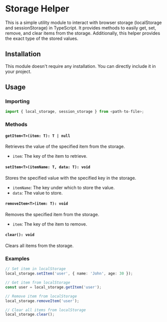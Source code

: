 # Storage Helper

This is a simple utility module to interact with browser storage (localStorage and sessionStorage) in TypeScript. It provides methods to easily get, set, remove, and clear items from the storage.
Additionally, this helper provides the exact type of the stored values.

## Installation

This module doesn't require any installation. You can directly include it in your project.

## Usage

### Importing

```typescript
import { local_storage, session_storage } from <path-to-file>;
```

### Methods

#### `getItem<T>(item: T): T | null`

Retrieves the value of the specified item from the storage.

- `item`: The key of the item to retrieve.

#### `setItem<T>(itemName: T, data: T): void`

Stores the specified value with the specified key in the storage.

- `itemName`: The key under which to store the value.
- `data`: The value to store.

#### `removeItem<T>(item: T): void`

Removes the specified item from the storage.

- `item`: The key of the item to remove.

#### `clear(): void`

Clears all items from the storage.

### Examples

```typescript
// Set item in localStorage
local_storage.setItem('user', { name: 'John', age: 30 });

// Get item from localStorage
const user = local_storage.getItem('user');

// Remove item from localStorage
local_storage.removeItem('user');

// Clear all items from localStorage
local_storage.clear();
```
